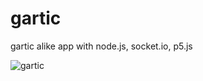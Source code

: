 # gartic
 gartic alike app with node.js, socket.io, p5.js

![gartic](https://i.imgur.com/dZdXHmU.png)
